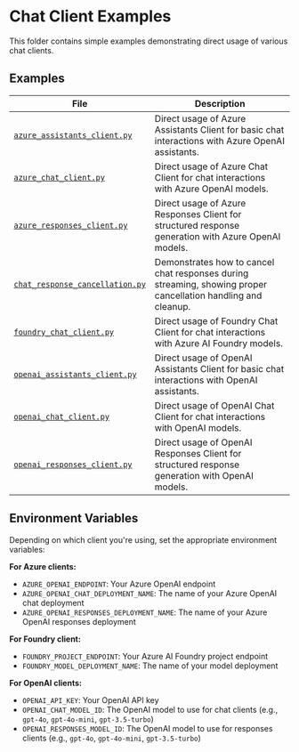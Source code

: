 # Chat Client Examples

This folder contains simple examples demonstrating direct usage of various chat clients.

## Examples

| File | Description |
|------|-------------|
| [`azure_assistants_client.py`](azure_assistants_client.py) | Direct usage of Azure Assistants Client for basic chat interactions with Azure OpenAI assistants. |
| [`azure_chat_client.py`](azure_chat_client.py) | Direct usage of Azure Chat Client for chat interactions with Azure OpenAI models. |
| [`azure_responses_client.py`](azure_responses_client.py) | Direct usage of Azure Responses Client for structured response generation with Azure OpenAI models. |
| [`chat_response_cancellation.py`](chat_response_cancellation.py) | Demonstrates how to cancel chat responses during streaming, showing proper cancellation handling and cleanup. |
| [`foundry_chat_client.py`](foundry_chat_client.py) | Direct usage of Foundry Chat Client for chat interactions with Azure AI Foundry models. |
| [`openai_assistants_client.py`](openai_assistants_client.py) | Direct usage of OpenAI Assistants Client for basic chat interactions with OpenAI assistants. |
| [`openai_chat_client.py`](openai_chat_client.py) | Direct usage of OpenAI Chat Client for chat interactions with OpenAI models. |
| [`openai_responses_client.py`](openai_responses_client.py) | Direct usage of OpenAI Responses Client for structured response generation with OpenAI models. |

## Environment Variables

Depending on which client you're using, set the appropriate environment variables:

**For Azure clients:**
- `AZURE_OPENAI_ENDPOINT`: Your Azure OpenAI endpoint
- `AZURE_OPENAI_CHAT_DEPLOYMENT_NAME`: The name of your Azure OpenAI chat deployment
- `AZURE_OPENAI_RESPONSES_DEPLOYMENT_NAME`: The name of your Azure OpenAI responses deployment

**For Foundry client:**
- `FOUNDRY_PROJECT_ENDPOINT`: Your Azure AI Foundry project endpoint
- `FOUNDRY_MODEL_DEPLOYMENT_NAME`: The name of your model deployment

**For OpenAI clients:**
- `OPENAI_API_KEY`: Your OpenAI API key
- `OPENAI_CHAT_MODEL_ID`: The OpenAI model to use for chat clients (e.g., `gpt-4o`, `gpt-4o-mini`, `gpt-3.5-turbo`)
- `OPENAI_RESPONSES_MODEL_ID`: The OpenAI model to use for responses clients (e.g., `gpt-4o`, `gpt-4o-mini`, `gpt-3.5-turbo`)
